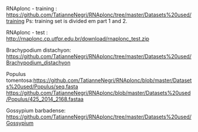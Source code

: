 RNAplonc - training : https://github.com/TatianneNegri/RNAplonc/tree/master/Datasets%20used/training 
Ps: training set is divided em part 1 and 2.

RNAplonc - test : http://rnaplonc.cp.utfpr.edu.br/download/rnaplonc_test.zip 

Brachypodium distachyon: https://github.com/TatianneNegri/RNAplonc/tree/master/Datasets%20used/Brachypodium_distachyon

Populus tomentosa:https://github.com/TatianneNegri/RNAplonc/blob/master/Datasets%20used/Populus/seq.fasta
https://github.com/TatianneNegri/RNAplonc/blob/master/Datasets%20used/Populus/425_2014_2168.fastaa 

Gossypium barbadense: https://github.com/TatianneNegri/RNAplonc/tree/master/Datasets%20used/Gossypium
